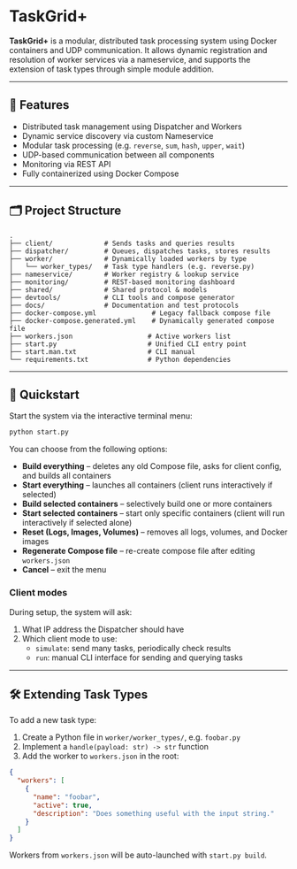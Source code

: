 # TaskGrid+

**TaskGrid+** is a modular, distributed task processing system using Docker containers and UDP communication. It allows dynamic registration and resolution of worker services via a nameservice, and supports the extension of task types through simple module addition.

---

## 🧩 Features

- Distributed task management using Dispatcher and Workers
- Dynamic service discovery via custom Nameservice
- Modular task processing (e.g. `reverse`, `sum`, `hash`, `upper`, `wait`)
- UDP-based communication between all components
- Monitoring via REST API
- Fully containerized using Docker Compose

---

## 🗂️ Project Structure

```plaintext
.
├── client/             # Sends tasks and queries results
├── dispatcher/         # Queues, dispatches tasks, stores results
├── worker/             # Dynamically loaded workers by type
│   └── worker_types/   # Task type handlers (e.g. reverse.py)
├── nameservice/        # Worker registry & lookup service
├── monitoring/         # REST-based monitoring dashboard
├── shared/             # Shared protocol & models
├── devtools/           # CLI tools and compose generator
├── docs/               # Documentation and test protocols
├── docker-compose.yml              # Legacy fallback compose file
├── docker-compose.generated.yml    # Dynamically generated compose file
├── workers.json                   # Active workers list
├── start.py                       # Unified CLI entry point
├── start.man.txt                  # CLI manual
└── requirements.txt               # Python dependencies
```

---

## 🚀 Quickstart

Start the system via the interactive terminal menu:

```bash
python start.py
```

You can choose from the following options:
- **Build everything** – deletes any old Compose file, asks for client config, and builds all containers
- **Start everything** – launches all containers (client runs interactively if selected)
- **Build selected containers** – selectively build one or more containers
- **Start selected containers** – start only specific containers (client will run interactively if selected alone)
- **Reset (Logs, Images, Volumes)** – removes all logs, volumes, and Docker images
- **Regenerate Compose file** – re-create compose file after editing `workers.json`
- **Cancel** – exit the menu

### Client modes

During setup, the system will ask:
1. What IP address the Dispatcher should have
2. Which client mode to use:
   - `simulate`: send many tasks, periodically check results
   - `run`: manual CLI interface for sending and querying tasks


---

## 🛠️ Extending Task Types

To add a new task type:

1. Create a Python file in `worker/worker_types/`, e.g. `foobar.py`
2. Implement a `handle(payload: str) -> str` function
3. Add the worker to `workers.json` in the root:

```json
{
  "workers": [
    {
      "name": "foobar",
      "active": true,
      "description": "Does something useful with the input string."
    }
  ]
}
```

Workers from `workers.json` will be auto-launched with `start.py build`.